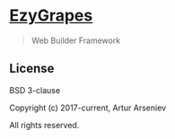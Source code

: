 # [EzyGrapes]()

> Web Builder Framework

## License

BSD 3-clause

Copyright (c) 2017-current, Artur Arseniev

All rights reserved.
